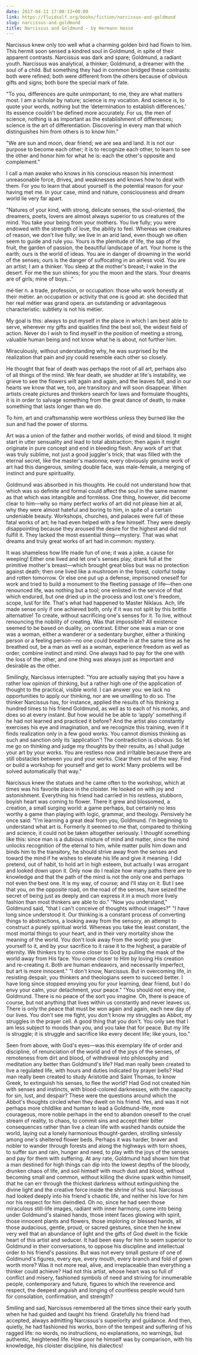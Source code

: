 ```yaml
---
date: 2017-04-11 17:08:13+00:00
link: https://fluidself.org/books/fiction/narcissus-and-goldmund
slug: narcissus-and-goldmund
title: Narcissus and Goldmund - by Hermann Hesse
---
```


Narcissus knew only too well what a charming golden bird had flown to him. This hermit soon sensed a kindred soul in Goldmund, in spite of their apparent contrasts. Narcissus was dark and spare; Goldmund, a radiant youth. Narcissus was analytical, a thinker; Goldmund, a dreamer with the soul of a child. But something they had in common bridged these contrasts: both were refined; both were different from the others because of obvious gifts and signs; both bore the special mark of fate.

"To you, differences are quite unimportant; to me, they are what matters most. I am a scholar by nature; science is my vocation. And science is, to quote your words, nothing but the ‘determination to establish differences.' Its essence couldn't be defined more accurately. For us, the men of science, nothing is as important as the establishment of differences; science is the art of differentiation. Discovering in every man that which distinguishes him from others is to know him."

"We are sun and moon, dear friend; we are sea and land. It is not our purpose to become each other; it is to recognize each other, to learn to see the other and honor him for what he is: each the other's opposite and complement."

I call a man awake who knows in his conscious reason his innermost unreasonable force, drives, and weaknesses and knows how to deal with them. For you to learn that about yourself is the potential reason for your having met me. In your case, mind and nature, consciousness and dream world lie very far apart.

"Natures of your kind, with strong, delicate senses, the soul-oriented, the dreamers, poets, lovers are almost always superior to us creatures of the mind. You take your being from your mothers. You live fully; you were endowed with the strength of love, the ability to feel. Whereas we creatures of reason, we don't live fully; we live in an arid land, even though we often seem to guide and rule you. Yours is the plenitude of life, the sap of the fruit, the garden of passion, the beautiful landscape of art. Your home is the earth; ours is the world of ideas. You are in danger of drowning in the world of the senses; ours is the danger of suffocating in an airless void. You are an artist; I am a thinker. You sleep at the mother's breast; I wake in the desert. For me the sun shines; for you the moon and the stars. Your dreams are of girls; mine of boys…"

mé·tier n. a trade, profession, or occupation: those who work honestly at their métier. an occupation or activity that one is good at: she decided that her real métier was grand opera. an outstanding or advantageous characteristic: subtlety is not his métier.

My goal is this: always to put myself in the place in which I am best able to serve, wherever my gifts and qualities find the best soil, the widest field of action. Never do I wish to find myself in the position of meeting a strong, valuable human being and not know what he is about, not further him.

Miraculously, without understanding why, he was surprised by the realization that pain and joy could resemble each other so closely.

He thought that fear of death was perhaps the root of all art, perhaps also of all things of the mind. We fear death, we shudder at life's instability, we grieve to see the flowers wilt again and again, and the leaves fall, and in our hearts we know that we, too, are transitory and will soon disappear. When artists create pictures and thinkers search for laws and formulate thoughts, it is in order to salvage something from the great dance of death, to make something that lasts longer than we do.

To him, art and craftsmanship were worthless unless they burned like the sun and had the power of storms.

Art was a union of the father and mother worlds, of mind and blood. It might start in utter sensuality and lead to total abstraction; then again it might originate in pure concept and end in bleeding flesh. Any work of art that was truly sublime, not just a good juggler's trick; that was filled with the eternal secret, like the master's madonna; every obviously genuine work of art had this dangerous, smiling double face, was male-female, a merging of instinct and pure spirituality.

Goldmund was absorbed in his thoughts. He could not understand how that which was so definite and formal could affect the soul in the same manner as that which was intangible and formless. One thing, however, did become clear to him—why so many perfect works of art did not please him at all, why they were almost hateful and boring to him, in spite of a certain undeniable beauty. Workshops, churches, and palaces were full of these fatal works of art; he had even helped with a few himself. They were deeply disappointing because they aroused the desire for the highest and did not fulfill it. They lacked the most essential thing—mystery. That was what dreams and truly great works of art had in common: mystery.

It was shameless how life made fun of one; it was a joke, a cause for weeping! Either one lived and let one's senses play, drank full at the primitive mother's breast—which brought great bliss but was no protection against death; then one lived like a mushroom in the forest, colorful today and rotten tomorrow. Or else one put up a defense, imprisoned oneself for work and tried to build a monument to the fleeting passage of life—then one renounced life, was nothing but a tool; one enlisted in the service of that which endured, but one dried up in the process and lost one's freedom, scope, lust for life. That's what had happened to Master Niklaus. Ach, life made sense only if one achieved both, only if it was not split by this brittle alternative! To create, without sacrificing one's senses for it. To live, without renouncing the nobility of creating. Was that impossible? All existence seemed to be based on duality, on contrast. Either one was a man or one was a woman, either a wanderer or a sedentary burgher, either a thinking person or a feeling person—no one could breathe in at the same time as he breathed out, be a man as well as a woman, experience freedom as well as order, combine instinct and mind. One always had to pay for the one with the loss of the other, and one thing was always just as important and desirable as the other.

Smilingly, Narcissus interrupted: "You are actually saying that you have a rather low opinion of thinking, but a rather high one of the application of thought to the practical, visible world. I can answer you: we lack no opportunities to apply our thinking, nor are we unwilling to do so. The thinker Narcissus has, for instance, applied the results of his thinking a hundred times to his friend Goldmund, as well as to each of his monks, and does so at every instant. But how would he be able to ‘apply' something if he had not learned and practiced it before? And the artist also constantly exercises his eye and imagination, and we recognize this training, even if it finds realization only in a few good works. You cannot dismiss thinking as such and sanction only its ‘application'! The contradiction is obvious. So let me go on thinking and judge my thoughts by their results, as I shall judge your art by your works. You are restless now and irritable because there are still obstacles between you and your works. Clear them out of the way. Find or build a workshop for yourself and get to work! Many problems will be solved automatically that way."

Narcissus knew the statues and he came often to the workshop, which at times was his favorite place in the cloister. He looked on with joy and astonishment. Everything his friend had carried in his restless, stubborn, boyish heart was coming to flower. There it grew and blossomed, a creation, a small surging world: a game perhaps, but certainly no less worthy a game than playing with logic, grammar, and theology. Pensively he once said: "I'm learning a great deal from you, Goldmund. I'm beginning to understand what art is. Formerly it seemed to me that, compared to thinking and science, it could not be taken altogether seriously. I thought something like this: since man is a dubious mixture of mind and matter, since the mind unlocks recognition of the eternal to him, while matter pulls him down and binds him to the transitory, he should strive away from the senses and toward the mind if he wishes to elevate his life and give it meaning. I did pretend, out of habit, to hold art in high esteem, but actually I was arrogant and looked down upon it. Only now do I realize how many paths there are to knowledge and that the path of the mind is not the only one and perhaps not even the best one. It is my way, of course; and I'll stay on it. But I see that you, on the opposite road, on the road of the senses, have seized the secret of being just as deeply and can express it in a much more lively fashion than most thinkers are able to do." "Now you understand," Goldmund said, "that I can't conceive of thoughts without images?" "I have long since understood it. Our thinking is a constant process of converting things to abstractions, a looking away from the sensory, an attempt to construct a purely spiritual world. Whereas you take the least constant, the most mortal things to your heart, and in their very mortality show the meaning of the world. You don't look away from the world; you give yourself to it, and by your sacrifice to it raise it to the highest, a parable of eternity. We thinkers try to come closer to God by pulling the mask of the world away from His face. You come closer to Him by loving His creation and re-creating it. Both are human endeavors, and necessarily imperfect, but art is more innocent." "I don't know, Narcissus. But in overcoming life, in resisting despair, you thinkers and theologians seem to succeed better. I have long since stopped envying you for your learning, dear friend, but I do envy your calm, your detachment, your peace." "You should not envy me, Goldmund. There is no peace of the sort you imagine. Oh, there is peace of course, but not anything that lives within us constantly and never leaves us. There is only the peace that must be won again and again, each new day of our lives. You don't see me fight, you don't know my struggles as Abbot, my struggles in the prayer cell. A good thing that you don't. You only see that I am less subject to moods than you, and you take that for peace. But my life is struggle; it is struggle and sacrifice like every decent life; like yours, too."

Seen from above, with God's eyes—was this exemplary life of order and discipline, of renunciation of the world and of the joys of the senses, of remoteness from dirt and blood, of withdrawal into philosophy and meditation any better than Goldmund's life? Had man really been created to live a regulated life, with hours and duties indicated by prayer bells? Had man really been created to study Aristotle and Saint Thomas, to know Greek, to extinguish his senses, to flee the world? Had God not created him with senses and instincts, with blood-colored darknesses, with the capacity for sin, lust, and despair? These were the questions around which the Abbot's thoughts circled when they dwelt on his friend. Yes, and was it not perhaps more childlike and human to lead a Goldmund-life, more courageous, more noble perhaps in the end to abandon oneself to the cruel stream of reality, to chaos, to commit sins and accept their bitter consequences rather than live a clean life with washed hands outside the world, laying out a lonely harmonious thought-garden, strolling sinlessly among one's sheltered flower beds. Perhaps it was harder, braver and nobler to wander through forests and along the highways with torn shoes, to suffer sun and rain, hunger and need, to play with the joys of the senses and pay for them with suffering. At any rate, Goldmund had shown him that a man destined for high things can dip into the lowest depths of the bloody, drunken chaos of life, and soil himself with much dust and blood, without becoming small and common, without killing the divine spark within himself, that he can err through the thickest darkness without extinguishing the divine light and the creative force inside the shrine of his soul. Narcissus had looked deeply into his friend's chaotic life, and neither his love for him nor his respect for him dwindled. Oh no, since he had seen those miraculous still-life images, radiant with inner harmony, come into being under Goldmund's stained hands, those intent faces glowing with spirit, those innocent plants and flowers, those imploring or blessed hands, all those audacious, gentle, proud, or sacred gestures, since then he knew very well that an abundance of light and the gifts of God dwelt in the fickle heart of this artist and seducer. It had been easy for him to seem superior to Goldmund in their conversations, to oppose his discipline and intellectual order to his friend's passions. But was not every small gesture of one of Goldmund's figures, every eye, every mouth, every branch and fold of gown worth more? Was it not more real, alive, and irreplaceable than everything a thinker could achieve? Had not this artist, whose heart was so full of conflict and misery, fashioned symbols of need and striving for innumerable people, contemporary and future, figures to which the reverence and respect, the deepest anguish and longing of countless people would turn for consolation, confirmation, and strength?

Smiling and sad, Narcissus remembered all the times since their early youth when he had guided and taught his friend. Gratefully his friend had accepted, always admitting Narcissus's superiority and guidance. And then, quietly, he had fashioned his works, born of the tempest and suffering of his ragged life: no words, no instructions, no explanations, no warnings, but authentic, heightened life. How poor he himself was by comparison, with his knowledge, his cloister discipline, his dialectics!
